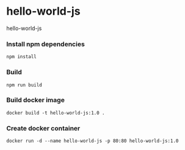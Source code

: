 # hello-world-js
hello-world-js

### Install npm dependencies
```
npm install
```

### Build
```
npm run build
```

### Build docker image
```
docker build -t hello-world-js:1.0 .
```

### Create docker container
```
docker run -d --name hello-world-js -p 80:80 hello-world-js:1.0
```